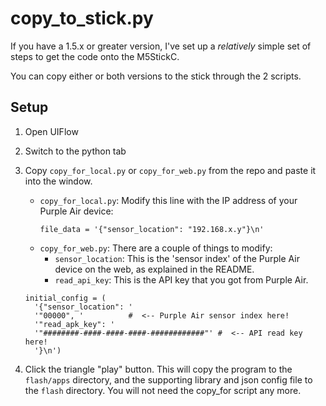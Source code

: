 # copy_to_stick.py

If you have a 1.5.x or greater version, I've set up a
_relatively_ simple set of steps to get the code onto the M5StickC.

You can copy either or both versions to the stick through the 2 scripts.

## Setup

1. Open UIFlow
1. Switch to the python tab
1. Copy `copy_for_local.py` or `copy_for_web.py` from the
   repo and paste it into the window.

   - `copy_for_local.py`: Modify this line with the IP address of your
     Purple Air device:
     ```
     file_data = '{"sensor_location": "192.168.x.y"}\n'
      ```
   - `copy_for_web.py`: There are a couple of things to modify:
     - `sensor_location`: This is the 'sensor index' of the Purple
       Air device on the web, as explained in the README.
     - `read_api_key`: This is the API key that you got from Purple Air.

    ```
    initial_config = (
      '{"sensor_location": '
      '"00000", '          #  <-- Purple Air sensor index here!
      '"read_apk_key": '
      '"########-####-####-####-############"' #  <-- API read key here!
      '}\n')
    ```

1. Click the triangle "play" button. This will copy the program to the
`flash/apps` directory, and the supporting library and json config file
 to the `flash` directory. You will not need the copy_for script any more.
